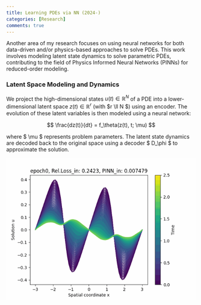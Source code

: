 ```yaml
---
title: Learning PDEs via NN (2024-)
categories: [Research]
comments: true
---
```

<script type="text/x-mathjax-config">
  MathJax.Hub.Config({
    tex2jax: {inlineMath: [['$','$'], ['\\(','\\)']]},
    "HTML-CSS": { preferredFont: "TeX", availableFonts: ["STIX","TeX"] }
  });
</script>
<script type="text/javascript"
  src="https://cdnjs.cloudflare.com/ajax/libs/mathjax/2.7.7/MathJax.js?config=TeX-AMS_HTML">
</script>

Another area of my research focuses on using neural networks for both data-driven and/or physics-based approaches to solve PDEs. This work involves modeling latent state dynamics to solve parametric PDEs, contributing to the field of Physics Informed Neural Networks (PINNs) for reduced-order modeling.

### Latent Space Modeling and Dynamics

We project the high-dimensional states $u(t) \in \mathbb{R}^N$ of a PDE into a lower-dimensional latent space $z(t) \in \mathbb{R}^r$ (with $r \ll N $) using an encoder. 
The evolution of these latent variables is then modeled using a neural network:

$$
\frac{dz(t)}{dt} = f_\theta(z(t), t; \mu)
$$

where $ \mu $ represents problem parameters. The latent state dynamics are decoded back to the original space using a decoder $ D_\phi $ to approximate the solution.



![1D Burger's Equation Example](../assets/img/bg1d_0808.gif)